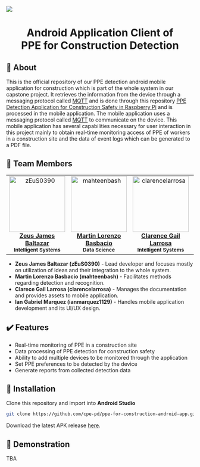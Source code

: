 [![](https://img.shields.io/badge/TIP-Quezon%20City-yellow)](https://tip.edu.ph/)

<h1 align="center">Android Application Client of<br>PPE for Construction Detection</h1>

## 📓 About
This is the official repository of our PPE detection android mobile application for construction which is part of the whole system in our capstone project. It retrieves the information from the device through a messaging protocol called [MQTT](https://en.wikipedia.org/wiki/MQTT) and is done through this repository [PPE Detection Application for Construction Safety in Raspberry Pi](https://github.com/cpe-pd/ppe-for-construction-detection) and is processed in the mobile application. The mobile application uses a messaging protocol called [MQTT](https://en.wikipedia.org/wiki/MQTT) to communicate on the device. This mobile application has several capabilities necessary for user interaction in this project mainly to obtain real-time monitoring access of PPE of workers in a construction site and the data of event logs which can be generated to a PDF file.

## 🤝 Team Members
<div align="center">
  <table>
    <tbody>
      <tr height=200>
        <!-- zEuS0390 -->
        <td align="center">
          <a href="https://github.com/zEuS0390">
            <img src="https://avatars2.githubusercontent.com/u/39390245" width=150 height=150 alt="zEuS0390">
            <br>
            <b>Zeus James Baltazar</b>
          </a>
          <br>
          <sub><b>Intelligent Systems</b></sub>
        </td>
        <!-- mahteenbash -->
        <td align="center">
          <a href="https://github.com/mahteenbash">
            <img src="https://avatars2.githubusercontent.com/u/79791506" width=150 height=150 alt="mahteenbash">
            <br>
            <b>Martin Lorenzo Basbacio</b>
          </a>
          <br>
          <sub><b>Data Science</b></sub>
        </td>
        <!-- clarencelarrosa -->
        <td align="center">
          <a href="https://github.com/clarencelarrosa">
            <img src="https://avatars2.githubusercontent.com/u/89871460" width=150 height=150 alt="clarencelarrosa">
            <br>
            <b>Clarence Gail Larrosa</b>
          </a>
          <br>
          <sub><b>Intelligent Systems</b></sub>
        </td>
        <!-- ianmarquez1129 -->
        <td align="center">
          <a href="https://github.com/ianmarquez1129">
            <img src="https://avatars2.githubusercontent.com/u/51940497" width=150 height=150 alt="ianmarquez1129">
            <br>
            <b>Ian Gabriel Marquez</b>
          </a>
          <br>
          <sub><b>System Administration</b></sub>
        </td>
      </tr>
    </tbody>
  </table>
</div>

- <b>Zeus James Baltazar (zEuS0390)</b> - Lead developer and focuses mostly on utilization of ideas and their integration to the whole system.
- <b>Martin Lorenzo Basbacio (mahteenbash)</b> - Facilitates methods regarding detection and recognition.
- <b>Clarece Gail Larrosa (clarencelarrosa)</b> - Manages the documentation and provides assets to mobile application.
- <b>Ian Gabriel Marquez (ianmarquez1129)</b> - Handles mobile application development and its UI/UX design.

## ✔️ Features
- Real-time monitoring of PPE in a construction site
- Data processing of PPE detection for construction safety
- Ability to add multiple devices to be monitored through the application
- Set PPE preferences to be detected by the device
- Generate reports from collected detection data

## 🚀 Installation
Clone this repository and import into **Android Studio**
```bash
git clone https://github.com/cpe-pd/ppe-for-construction-android-app.git
```
Download the latest APK release [here](https://github.com/cpe-pd/ppe-for-construction-android-app/releases).

## 🎦 Demonstration
TBA

